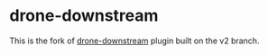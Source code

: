 # drone-downstream

This is the fork of [drone-downstream](https://github.com/drone-plugins/drone-downstream) plugin built on the v2 branch.
